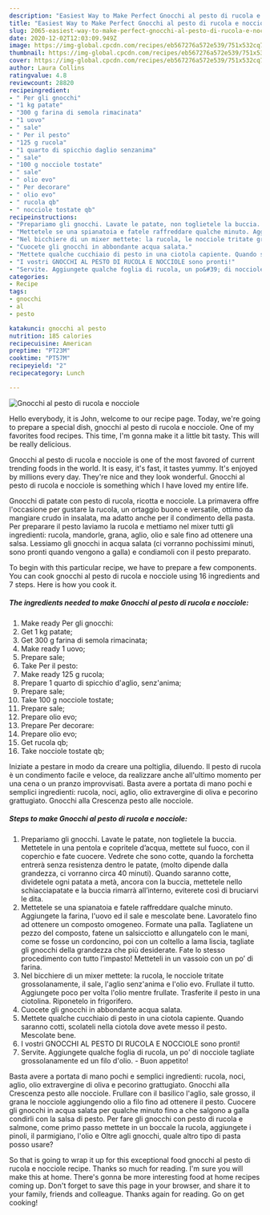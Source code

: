 ```yaml
---
description: "Easiest Way to Make Perfect Gnocchi al pesto di rucola e nocciole"
title: "Easiest Way to Make Perfect Gnocchi al pesto di rucola e nocciole"
slug: 2065-easiest-way-to-make-perfect-gnocchi-al-pesto-di-rucola-e-nocciole
date: 2020-12-02T12:03:09.949Z
image: https://img-global.cpcdn.com/recipes/eb567276a572e539/751x532cq70/gnocchi-al-pesto-di-rucola-e-nocciole-recipe-main-photo.jpg
thumbnail: https://img-global.cpcdn.com/recipes/eb567276a572e539/751x532cq70/gnocchi-al-pesto-di-rucola-e-nocciole-recipe-main-photo.jpg
cover: https://img-global.cpcdn.com/recipes/eb567276a572e539/751x532cq70/gnocchi-al-pesto-di-rucola-e-nocciole-recipe-main-photo.jpg
author: Laura Collins
ratingvalue: 4.8
reviewcount: 28820
recipeingredient:
- " Per gli gnocchi"
- "1 kg patate"
- "300 g farina di semola rimacinata"
- "1 uovo"
- " sale"
- " Per il pesto"
- "125 g rucola"
- "1 quarto di spicchio daglio senzanima"
- " sale"
- "100 g nocciole tostate"
- " sale"
- " olio evo"
- " Per decorare"
- " olio evo"
- " rucola qb"
- " nocciole tostate qb"
recipeinstructions:
- "Prepariamo gli gnocchi. Lavate le patate, non toglietele la buccia. Mettetele in una pentola e copritele d’acqua, mettete sul fuoco, con il coperchio e fate cuocere. Vedrete che sono cotte, quando la forchetta entrerà senza resistenza dentro le patate, (molto dipende dalla grandezza, ci vorranno circa 40 minuti). Quando saranno cotte, dividetele ogni patata a metà, ancora con la buccia, mettetele nello schiacciapatate e la buccia rimarrà all’interno, eviterete così di bruciarvi le dita."
- "Mettetele se una spianatoia e fatele raffreddare qualche minuto. Aggiungete la farina, l&#39;uovo ed il sale e mescolate bene. Lavoratelo fino ad ottenere un composto omogeneo. Formate una palla. Tagliatene un pezzo del composto, fatene un salsicciotto e allungatelo con le mani, come se fosse un cordoncino, poi con un coltello a lama liscia, tagliate gli gnocchi della grandezza che più desiderate. Fate lo stesso procedimento con tutto l’impasto! Metteteli in un vassoio con un po’ di farina."
- "Nel bicchiere di un mixer mettete: la rucola, le nocciole tritate grossolanamente, il sale, l&#39;aglio senz&#39;anima e l&#39;olio evo. Frullate il tutto. Aggiungete poco per volta l&#39;olio mentre frullate. Trasferite il pesto in una ciotolina. Riponetelo in frigorifero."
- "Cuocete gli gnocchi in abbondante acqua salata."
- "Mettete qualche cucchiaio di pesto in una ciotola capiente. Quando saranno cotti, scolateli nella ciotola dove avete messo il pesto. Mescolate bene."
- "I vostri GNOCCHI AL PESTO DI RUCOLA E NOCCIOLE sono pronti!"
- "Servite. Aggiungete qualche foglia di rucola, un po&#39; di nocciole tagliate grossolanamente ed un filo d&#39;olio. Buon appetito!"
categories:
- Recipe
tags:
- gnocchi
- al
- pesto

katakunci: gnocchi al pesto 
nutrition: 185 calories
recipecuisine: American
preptime: "PT23M"
cooktime: "PT57M"
recipeyield: "2"
recipecategory: Lunch

---
```



![Gnocchi al pesto di rucola e nocciole](https://img-global.cpcdn.com/recipes/eb567276a572e539/751x532cq70/gnocchi-al-pesto-di-rucola-e-nocciole-recipe-main-photo.jpg)

Hello everybody, it is John, welcome to our recipe page. Today, we're going to prepare a special dish, gnocchi al pesto di rucola e nocciole. One of my favorites food recipes. This time, I'm gonna make it a little bit tasty. This will be really delicious.

Gnocchi al pesto di rucola e nocciole is one of the most favored of current trending foods in the world. It is easy, it's fast, it tastes yummy. It's enjoyed by millions every day. They're nice and they look wonderful. Gnocchi al pesto di rucola e nocciole is something which I have loved my entire life.

Gnocchi di patate con pesto di rucola, ricotta e nocciole. La primavera offre l&#39;occasione per gustare la rucola, un ortaggio buono e versatile, ottimo da mangiare crudo in insalata, ma adatto anche per il condimento della pasta. Per preparare il pesto laviamo la rucola e mettiamo nel mixer tutti gli ingredienti: rucola, mandorle, grana, aglio, olio e sale fino ad ottenere una salsa. Lessiamo gli gnocchi in acqua salata (ci vorranno pochissimi minuti, sono pronti quando vengono a galla) e condiamoli con il pesto preparato.


To begin with this particular recipe, we have to prepare a few components. You can cook gnocchi al pesto di rucola e nocciole using 16 ingredients and 7 steps. Here is how you cook it.

<!--inarticleads1-->

##### The ingredients needed to make Gnocchi al pesto di rucola e nocciole:

1. Make ready  Per gli gnocchi:
1. Get 1 kg patate;
1. Get 300 g farina di semola rimacinata;
1. Make ready 1 uovo;
1. Prepare  sale;
1. Take  Per il pesto:
1. Make ready 125 g rucola;
1. Prepare 1 quarto di spicchio d&#39;aglio, senz&#39;anima;
1. Prepare  sale;
1. Take 100 g nocciole tostate;
1. Prepare  sale;
1. Prepare  olio evo;
1. Prepare  Per decorare:
1. Prepare  olio evo;
1. Get  rucola qb;
1. Take  nocciole tostate qb;


Iniziate a pestare in modo da creare una poltiglia, diluendo. Il pesto di rucola è un condimento facile e veloce, da realizzare anche all&#39;ultimo momento per una cena o un pranzo improvvisati. Basta avere a portata di mano pochi e semplici ingredienti: rucola, noci, aglio, olio extravergine di oliva e pecorino grattugiato. Gnocchi alla Crescenza pesto alle nocciole. 

<!--inarticleads2-->

##### Steps to make Gnocchi al pesto di rucola e nocciole:

1. Prepariamo gli gnocchi. Lavate le patate, non toglietele la buccia. Mettetele in una pentola e copritele d’acqua, mettete sul fuoco, con il coperchio e fate cuocere. Vedrete che sono cotte, quando la forchetta entrerà senza resistenza dentro le patate, (molto dipende dalla grandezza, ci vorranno circa 40 minuti). Quando saranno cotte, dividetele ogni patata a metà, ancora con la buccia, mettetele nello schiacciapatate e la buccia rimarrà all’interno, eviterete così di bruciarvi le dita.
1. Mettetele se una spianatoia e fatele raffreddare qualche minuto. Aggiungete la farina, l&#39;uovo ed il sale e mescolate bene. Lavoratelo fino ad ottenere un composto omogeneo. Formate una palla. Tagliatene un pezzo del composto, fatene un salsicciotto e allungatelo con le mani, come se fosse un cordoncino, poi con un coltello a lama liscia, tagliate gli gnocchi della grandezza che più desiderate. Fate lo stesso procedimento con tutto l’impasto! Metteteli in un vassoio con un po’ di farina.
1. Nel bicchiere di un mixer mettete: la rucola, le nocciole tritate grossolanamente, il sale, l&#39;aglio senz&#39;anima e l&#39;olio evo. Frullate il tutto. Aggiungete poco per volta l&#39;olio mentre frullate. Trasferite il pesto in una ciotolina. Riponetelo in frigorifero.
1. Cuocete gli gnocchi in abbondante acqua salata.
1. Mettete qualche cucchiaio di pesto in una ciotola capiente. Quando saranno cotti, scolateli nella ciotola dove avete messo il pesto. Mescolate bene.
1. I vostri GNOCCHI AL PESTO DI RUCOLA E NOCCIOLE sono pronti!
1. Servite. Aggiungete qualche foglia di rucola, un po&#39; di nocciole tagliate grossolanamente ed un filo d&#39;olio. - Buon appetito!


Basta avere a portata di mano pochi e semplici ingredienti: rucola, noci, aglio, olio extravergine di oliva e pecorino grattugiato. Gnocchi alla Crescenza pesto alle nocciole. Frullare con il basilico l&#39;aglio, sale grosso, il grana le nocciole aggiungendo olio a filo fino ad ottenere il pesto. Cuocere gli gnocchi in acqua salata per qualche minuto fino a che salgono a galla condirli con la salsa di pesto. Per fare gli gnocchi con pesto di rucola e salmone, come primo passo mettete in un boccale la rucola, aggiungete i pinoli, il parmigiano, l&#39;olio e Oltre agli gnocchi, quale altro tipo di pasta posso usare? 

So that is going to wrap it up for this exceptional food gnocchi al pesto di rucola e nocciole recipe. Thanks so much for reading. I'm sure you will make this at home. There's gonna be more interesting food at home recipes coming up. Don't forget to save this page in your browser, and share it to your family, friends and colleague. Thanks again for reading. Go on get cooking!
